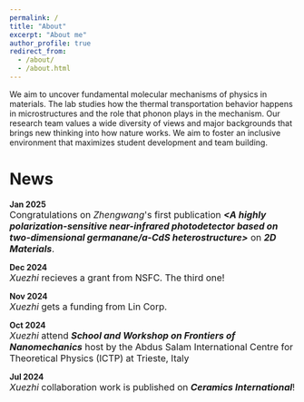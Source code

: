```yaml
---
permalink: /
title: "About"
excerpt: "About me"
author_profile: true
redirect_from: 
  - /about/
  - /about.html
---
```






We aim to uncover fundamental molecular mechanisms of physics in materials. The lab studies how the thermal transportation behavior happens in microstructures and the role that phonon plays in the mechanism. Our research team values a wide diversity of views and major backgrounds that brings new thinking into how nature works. We aim to foster an inclusive environment that maximizes student development and team building. 

News
=====
**Jan 2025**  
<span style="font-size:16px">Congratulations on *Zhengwang*'s first publication ***<A highly polarization-sensitive near-infrared photodetector based on two-dimensional germanane/a-CdS heterostructure>*** on ***2D Materials***.</span>

**Dec 2024**  
<span style="font-size:16px">*Xuezhi* recieves a grant from NSFC. The third one!</span>

**Nov 2024**  
<span style="font-size:16px">*Xuezhi* gets a funding from Lin Corp.</span>

**Oct 2024**  
<span style="font-size:16px">*Xuezhi* attend ***School and Workshop on Frontiers of Nanomechanics*** host by the Abdus Salam International Centre for Theoretical Physics (ICTP) at Trieste, Italy</span>

**Jul 2024**  
<span style="font-size:16px">*Xuezhi* collaboration work ***<Dual-channel phonon transport leads to low thermal conductivity in pyrochlore La2Hf2O7>*** is published on ***Ceramics International***!</span>
